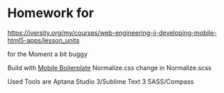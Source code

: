 # Homework for 
https://iversity.org/my/courses/web-engineering-ii-developing-mobile-html5-apps/lesson_units

for the Moment a bit buggy


Build with [Mobile Boilerplate](http://mobileboilerplate.com/)
Normalize.css change in Normalize.scss

Used Tools are Aptana Studio 3/Sublime Text 3
SASS/Compass

